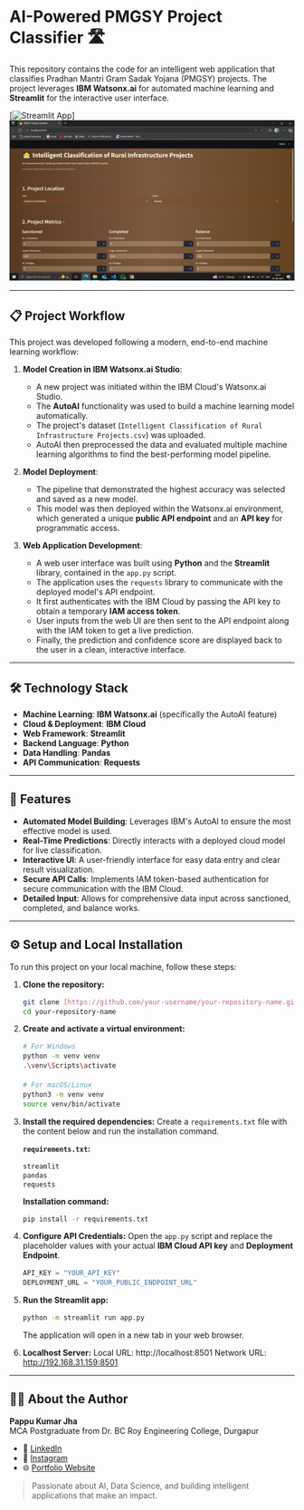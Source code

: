 # AI-Powered PMGSY Project Classifier 🛣️

This repository contains the code for an intelligent web application that classifies Pradhan Mantri Gram Sadak Yojana (PMGSY) projects. The project leverages **IBM Watsonx.ai** for automated machine learning and **Streamlit** for the interactive user interface.

[![Streamlit App](https://img.shields.io/badge/Streamlit-Launch%20Webapp-red?style=for-the-badge&logo=streamlit)]
![App Screenshot](ui.png)


---

## 📋 Project Workflow

This project was developed following a modern, end-to-end machine learning workflow:

1.  **Model Creation in IBM Watsonx.ai Studio**:
    * A new project was initiated within the IBM Cloud's Watsonx.ai Studio.
    * The **AutoAI** functionality was used to build a machine learning model automatically.
    * The project's dataset (`Intelligent Classification of Rural Infrastructure Projects.csv`) was uploaded.
    * AutoAI then preprocessed the data and evaluated multiple machine learning algorithms to find the best-performing model pipeline.

2.  **Model Deployment**:
    * The pipeline that demonstrated the highest accuracy was selected and saved as a new model.
    * This model was then deployed within the Watsonx.ai environment, which generated a unique **public API endpoint** and an **API key** for programmatic access.

3.  **Web Application Development**:
    * A web user interface was built using **Python** and the **Streamlit** library, contained in the `app.py` script.
    * The application uses the `requests` library to communicate with the deployed model's API endpoint.
    * It first authenticates with the IBM Cloud by passing the API key to obtain a temporary **IAM access token**.
    * User inputs from the web UI are then sent to the API endpoint along with the IAM token to get a live prediction.
    * Finally, the prediction and confidence score are displayed back to the user in a clean, interactive interface.

---

## 🛠️ Technology Stack

* **Machine Learning**: **IBM Watsonx.ai** (specifically the AutoAI feature)
* **Cloud & Deployment**: **IBM Cloud**
* **Web Framework**: **Streamlit**
* **Backend Language**: **Python**
* **Data Handling**: **Pandas**
* **API Communication**: **Requests**

---

## 🚀 Features

* **Automated Model Building**: Leverages IBM's AutoAI to ensure the most effective model is used.
* **Real-Time Predictions**: Directly interacts with a deployed cloud model for live classification.
* **Interactive UI**: A user-friendly interface for easy data entry and clear result visualization.
* **Secure API Calls**: Implements IAM token-based authentication for secure communication with the IBM Cloud.
* **Detailed Input**: Allows for comprehensive data input across sanctioned, completed, and balance works.

---

## ⚙️ Setup and Local Installation

To run this project on your local machine, follow these steps:

1.  **Clone the repository:**
    ```bash
    git clone [https://github.com/your-username/your-repository-name.git](https://github.com/your-username/your-repository-name.git)
    cd your-repository-name
    ```

2.  **Create and activate a virtual environment:**
    ```bash
    # For Windows
    python -m venv venv
    .\venv\Scripts\activate

    # For macOS/Linux
    python3 -m venv venv
    source venv/bin/activate
    ```

3.  **Install the required dependencies:**
    Create a `requirements.txt` file with the content below and run the installation command.

    **`requirements.txt`:**
    ```
    streamlit
    pandas
    requests
    ```

    **Installation command:**
    ```bash
    pip install -r requirements.txt
    ```

4.  **Configure API Credentials:**
    Open the `app.py` script and replace the placeholder values with your actual **IBM Cloud API key** and **Deployment Endpoint**.
    ```python
    API_KEY = "YOUR_API_KEY"
    DEPLOYMENT_URL = "YOUR_PUBLIC_ENDPOINT_URL"
    ```

5.  **Run the Streamlit app:**
    ```bash
    python -m streamlit run app.py
    ```
    The application will open in a new tab in your web browser.

6.   **Localhost Server:**
     Local URL: http://localhost:8501
     Network URL: http://192.168.31.159:8501
---

## 👨‍💻 About the Author

**Pappu Kumar Jha**  
MCA Postgraduate from Dr. BC Roy Engineering College, Durgapur 

- 🔗 [LinkedIn]("https://www.linkedin.com/in/pappu-jha-212a66250")  
- 📸 [Instagram]("https://www.instagram.com/_abhi9v_jha?igsh=aHBxMXJpY2hwbG8z")  
- 🌐 [Portfolio Website]("https://pappujha.netlify.app/")

> Passionate about AI, Data Science, and building intelligent applications that make an impact.

